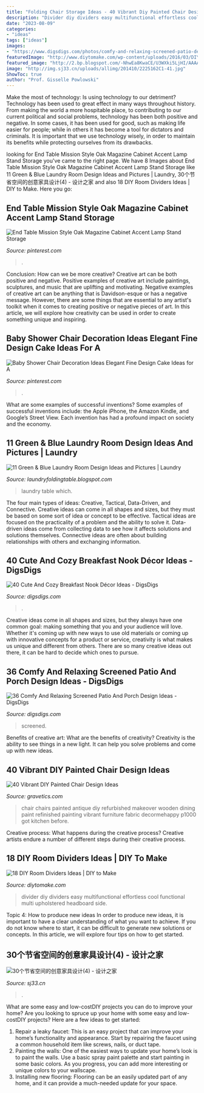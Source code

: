 ```yaml
---
title: "Folding Chair Storage Ideas - 40 Vibrant Diy Painted Chair Design Ideas"
description: "Divider diy dividers easy multifunctional effortless cool functional multi upholstered headboard side"
date: "2023-08-09"
categories:
- "ideas"
tags: ["ideas"]
images:
- "https://www.digsdigs.com/photos/comfy-and-relaxing-screened-patio-design-ideas-28.jpg"
featuredImage: "http://www.diytomake.com/wp-content/uploads/2016/03/DIY-Room-Divider.jpg"
featured_image: "http://2.bp.blogspot.com/-NhwEa8KwaCE/U3WXki5LjHI/AAAAAAAAAJY/E1W1klhtJtc/s1600/Blue-Laundry-Room-Design-Ideas-and-Pictures-07.jpg"
image: "http://img.sj33.cn/uploads/allimg/201410/2225162C1-41.jpg"
ShowToc: true
author: "Prof. Gisselle Powlowski"
---
```



Make the most of technology: Is using technology to our detriment?
Technology has been used to great effect in many ways throughout history. From making the world a more hospitable place, to contributing to our current political and social problems, technology has been both positive and negative. In some cases, it has been used for good, such as making life easier for people; while in others it has become a tool for dictators and criminals. It is important that we use technology wisely, in order to maintain its benefits while protecting ourselves from its drawbacks.

	

		
looking for End Table Mission Style Oak Magazine Cabinet Accent Lamp Stand Storage you've came to the right page. We have 8 Images about End Table Mission Style Oak Magazine Cabinet Accent Lamp Stand Storage like 11 Green &amp; Blue Laundry Room Design Ideas and Pictures | Laundry, 30个节省空间的创意家具设计(4) - 设计之家 and also 18 DIY Room Dividers Ideas | DIY to Make. Here you go:
		
    
## End Table Mission Style Oak Magazine Cabinet Accent Lamp Stand Storage

<img loading=lazy src="https://i.pinimg.com/736x/5f/66/62/5f666219aca520862c2169e180441d10--wood-end-tables-garden-furniture.jpg" onerror="this.onerror=null;this.src='https://tse3.mm.bing.net/th?id=OIP.A0PjaSRcrP3yXPHBLb4MpACqEs&amp;pid=15.1';" alt="End Table Mission Style Oak Magazine Cabinet Accent Lamp Stand Storage">

_Source: pinterest.com_

>. 

	

Conclusion: How can we be more creative?
Creative art can be both positive and negative. Positive examples of creative art include paintings, sculptures, and music that are uplifting and motivating. Negative examples of creative art can be anything that is Davidson-esque or has a negative message. However, there are some things that are essential to any artist's toolkit when it comes to creating positive or negative pieces of art. In this article, we will explore how creativity can be used in order to create something unique and inspiring.

    
## Baby Shower Chair Decoration Ideas Elegant Fine Design Cake Ideas For A

<img loading=lazy src="https://i.pinimg.com/736x/a8/4a/3e/a84a3eda68031dc43f0baa1e7676cb22.jpg" onerror="this.onerror=null;this.src='https://tse4.mm.bing.net/th?id=OIP.-qEztLRLZj71dzgmrWTQowHaJ3&amp;pid=15.1';" alt="Baby Shower Chair Decoration Ideas Elegant Fine Design Cake Ideas for A">

_Source: pinterest.com_

>. 

	

What are some examples of successful inventions?
Some examples of successful inventions include: the Apple iPhone, the Amazon Kindle, and Google’s Street View. Each invention has had a profound impact on society and the economy.

    
## 11 Green &amp; Blue Laundry Room Design Ideas And Pictures | Laundry

<img loading=lazy src="http://2.bp.blogspot.com/-NhwEa8KwaCE/U3WXki5LjHI/AAAAAAAAAJY/E1W1klhtJtc/s1600/Blue-Laundry-Room-Design-Ideas-and-Pictures-07.jpg" onerror="this.onerror=null;this.src='https://tse1.mm.bing.net/th?id=OIP.9Y6Zlfqyxpi2iqXhZbx72AHaMX&amp;pid=15.1';" alt="11 Green &amp; Blue Laundry Room Design Ideas and Pictures | Laundry">

_Source: laundryfoldingtable.blogspot.com_

>laundry table which. 

	

The four main types of ideas: Creative, Tactical, Data-Driven, and Connective.
Creative ideas can come in all shapes and sizes, but they must be based on some sort of idea or concept to be effective. Tactical ideas are focused on the practicality of a problem and the ability to solve it. Data-driven ideas come from collecting data to see how it affects solutions and solutions themselves. Connective ideas are often about building relationships with others and exchanging information.

    
## 40 Cute And Cozy Breakfast Nook Décor Ideas - DigsDigs

<img loading=lazy src="https://www.digsdigs.com/photos/cute-and-cozy-breakfast-nook-decor-ideas-32-554x873.jpg" onerror="this.onerror=null;this.src='https://tse1.mm.bing.net/th?id=OIP.7hY7MVSjBvJvj-ZRm99G8QHaLq&amp;pid=15.1';" alt="40 Cute And Cozy Breakfast Nook Décor Ideas - DigsDigs">

_Source: digsdigs.com_

>. 

	

Creative ideas come in all shapes and sizes, but they always have one common goal: making something that you and your audience will love. Whether it's coming up with new ways to use old materials or coming up with innovative concepts for a product or service, creativity is what makes us unique and different from others. There are so many creative ideas out there, it can be hard to decide which ones to pursue.

    
## 36 Comfy And Relaxing Screened Patio And Porch Design Ideas - DigsDigs

<img loading=lazy src="https://www.digsdigs.com/photos/comfy-and-relaxing-screened-patio-design-ideas-28.jpg" onerror="this.onerror=null;this.src='https://tse2.mm.bing.net/th?id=OIP.2FhbiMPDSPXK6OxQRUXODAHaLH&amp;pid=15.1';" alt="36 Comfy And Relaxing Screened Patio And Porch Design Ideas - DigsDigs">

_Source: digsdigs.com_

>screened. 

	

Benefits of creative art: What are the benefits of creativity?
Creativity is the ability to see things in a new light. It can help you solve problems and come up with new ideas.

    
## 40 Vibrant DIY Painted Chair Design Ideas

<img loading=lazy src="http://www.gravetics.com/wp-content/uploads/2017/08/antique-chair.jpg" onerror="this.onerror=null;this.src='https://tse4.mm.bing.net/th?id=OIP.kbwF7QJYMqQxUS2c2jpkCwHaJ4&amp;pid=15.1';" alt="40 Vibrant DIY Painted Chair Design Ideas">

_Source: gravetics.com_

>chair chairs painted antique diy refurbished makeover wooden dining paint refinished painting vibrant furniture fabric decormehappy p1000 got kitchen before. 

	

Creative process: What happens during the creative process?
Creative artists endure a number of different steps during their creative process.

    
## 18 DIY Room Dividers Ideas | DIY To Make

<img loading=lazy src="http://www.diytomake.com/wp-content/uploads/2016/03/DIY-Room-Divider.jpg" onerror="this.onerror=null;this.src='https://tse3.mm.bing.net/th?id=OIP._O4MCitp5mWGuQxS_nTNmQHaJ3&amp;pid=15.1';" alt="18 DIY Room Dividers Ideas | DIY to Make">

_Source: diytomake.com_

>divider diy dividers easy multifunctional effortless cool functional multi upholstered headboard side. 

	

Topic 4: How to produce new ideas
In order to produce new ideas, it is important to have a clear understanding of what you want to achieve. If you do not know where to start, it can be difficult to generate new solutions or concepts. In this article, we will explore four tips on how to get started.

    
## 30个节省空间的创意家具设计(4) - 设计之家

<img loading=lazy src="http://img.sj33.cn/uploads/allimg/201410/2225162C1-41.jpg" onerror="this.onerror=null;this.src='https://tse2.mm.bing.net/th?id=OIP.OZxC-8jBITVSFBXRt9mVLwHaE7&amp;pid=15.1';" alt="30个节省空间的创意家具设计(4) - 设计之家">

_Source: sj33.cn_

>. 

	

What are some easy and low-costDIY projects you can do to improve your home?
Are you looking to spruce up your home with some easy and low-costDIY projects? Here are a few ideas to get started: 
1. Repair a leaky faucet: This is an easy project that can improve your home’s functionality and appearance. Start by repairing the faucet using a common household item like screws, nails, or duct tape. 
2. Painting the walls: One of the easiest ways to update your home’s look is to paint the walls. Use a basic spray paint palette and start painting in some basic colors. As you progress, you can add more interesting or unique colors to your wallscape. 
3. Installing new flooring: Flooring can be an easily updated part of any home, and it can provide a much-needed update for your space.

